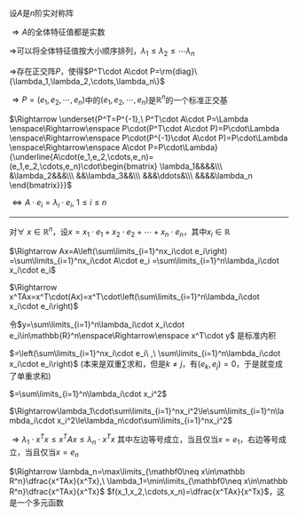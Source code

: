 设$A$是$n$阶实对称阵

$\Rightarrow A$的全体特征值都是实数

$\Rightarrow$可以将全体特征值按大小顺序排列，$\lambda_1\le\lambda_2\le\cdots\lambda_n$

$\Rightarrow$存在正交阵$P$，使得$P^T\cdot A\cdot P=\rm{diag}\{\lambda_1,\lambda_2,\cdots,\lambda_n\}$

$\Rightarrow P=(e_1,e_2,\cdots,e_n)$中的$(e_1,e_2,\cdots,e_n)$是$\mathbb{R}^n$的一个标准正交基

$\Rightarrow \underset{P^T=P^{-1},\ P^T\cdot A\cdot P=\Lambda
\enspace\Rightarrow\enspace P\cdot(P^T\cdot A\cdot P)=P\cdot\Lambda
\enspace\Rightarrow\enspace P\cdot(P^{-1}\cdot A\cdot P)=P\cdot\Lambda
\enspace\Rightarrow\enspace A\cdot P=P\cdot\Lambda}
{\underline{A\cdot(e_1,e_2,\cdots,e_n)=(e_1,e_2,\cdots,e_n)\cdot\begin{bmatrix}
\lambda_1&&&&\\\ &\lambda_2&&&\\\ &&\lambda_3&&\\\ &&&\ddots&\\\ &&&&\lambda_n
\end{bmatrix}}}$

$\Leftrightarrow A\cdot e_i=\lambda_i\cdot e_i,\ 1\le i\le n$

---

对$\forall\ x\in\mathbb{R}^n$，设$x=x_1\cdot e_1+x_2\cdot e_2+\cdots+x_n\cdot e_n$，其中$x_i\in\mathbb R$

$\Rightarrow Ax=A\left(\sum\limits_{i=1}^nx_i\cdot e_i\right)
=\sum\limits_{i=1}^nx_i\cdot A\cdot e_i
=\sum\limits_{i=1}^n\lambda_i\cdot x_i\cdot e_i$

$\Rightarrow x^TAx=x^T\cdot(Ax)=x^T\cdot\left(\sum\limits_{i=1}^n\lambda_i\cdot x_i\cdot e_i\right)$

令$y=\sum\limits_{i=1}^n\lambda_i\cdot x_i\cdot e_i\in\mathbb{R}^n\enspace\Rightarrow\enspace x^T\cdot y$ 是标准内积

$=\left(\sum\limits_{i=1}^nx_i\cdot e_i\ ,\ \sum\limits_{i=1}^n\lambda_i\cdot x_i\cdot e_i\right)$
(本来是双重$\sum$求和，但是$k\neq j$，有$(e_k,e_j)=0$，于是就变成了单重求和)

$=\sum\limits_{i=1}^n\lambda_i\cdot x_i^2$

$\Rightarrow\lambda_1\cdot\sum\limits_{i=1}^nx_i^2\le\sum\limits_{i=1}^n\lambda_i\cdot x_i^2\le\lambda_n\cdot\sum\limits_{i=1}^nx_i^2$

$\Rightarrow\lambda_1\cdot x^Tx\le x^TAx\le\lambda_n\cdot x^Tx$
其中左边等号成立，当且仅当$x=e_1$，右边等号成立，当且仅当$x=e_n$

$\Rightarrow \lambda_n=\max\limits_{\mathbf0\neq x\in\mathbb R^n}\dfrac{x^TAx}{x^Tx},\
\lambda_1=\min\limits_{\mathbf0\neq x\in\mathbb R^n}\dfrac{x^TAx}{x^Tx}$
$f(x_1,x_2,\cdots,x_n)=\dfrac{x^TAx}{x^Tx}$，这是一个多元函数
